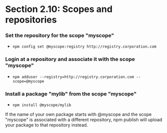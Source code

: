 # Section 2.10: Scopes and repositories

### Set the repository for the scope "myscope"
- `npm config set @myscope:registry http://registry.corporation.com`

### Login at a repository and associate it with the scope "myscope"
- `npm adduser --registry=http://registry.corporation.com --scope=@myscope`

### Install a package "mylib" from the scope "myscope"
- `npm install @myscope/mylib`

If the name of your own package starts with @myscope and the scope "myscope" is associated with a different repository, npm publish will upload your package to that repository instead.